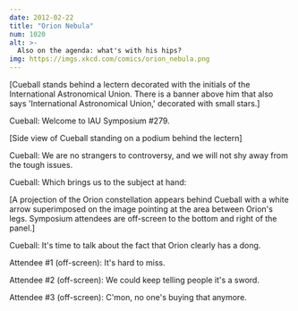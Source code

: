 ```yaml
---
date: 2012-02-22
title: "Orion Nebula"
num: 1020
alt: >-
  Also on the agenda: what's with his hips?
img: https://imgs.xkcd.com/comics/orion_nebula.png
---
```

[Cueball stands behind a lectern decorated with the initials of the International Astronomical Union. There is a banner above him that also says 'International Astronomical Union,' decorated with small stars.]

Cueball: Welcome to IAU Symposium #279.

[Side view of Cueball standing on a podium behind the lectern]

Cueball: We are no strangers to controversy, and we will not shy away from the tough issues.

Cueball: Which brings us to the subject at hand:

[A projection of the Orion constellation appears behind Cueball with a white arrow superimposed on the image pointing at the area between Orion's legs. Symposium attendees are off-screen to the bottom and right of the panel.]

Cueball: It's time to talk about the fact that Orion clearly has a dong.

Attendee #1 (off-screen): It's hard to miss.

Attendee #2 (off-screen): We could keep telling people it's a sword.

Attendee #3 (off-screen): C'mon, no one's buying that anymore.